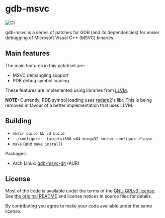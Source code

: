 # gdb-msvc

![CI](https://github.com/lesderid/gdb-msvc/workflows/CI/badge.svg)

gdb-msvc is a series of patches for GDB (and its dependencies) for easier debugging of Microsoft Visual C++ (MSVC) binaries.

## Main features

The main features in this patchset are:

* MSVC demangling support
* PDB debug symbol loading

These features are implemented using libraries from [LLVM](https://llvm.org/).

**NOTE:** Currently, PDB symbol loading uses [radare2](https://github.com/radareorg/radare2)'s libr. This is being removed in favour of a better implementation that uses LLVM.

## Building

* `mkdir build && cd build`
* `../configure --target=i686-w64-mingw32 <other configure flags>`
* `make` (and `make install`)

Packages:

* Arch Linux: [gdb-msvc-git](https://aur.archlinux.org/packages/gdb-msvc-git/) (AUR)

## License

Most of the code is available under the terms of the [GNU GPLv3 license](/gdb/COPYING). See [the original README](/README-GDB) and license notices in source files for details.

By contributing you agree to make your code available under the same license.
